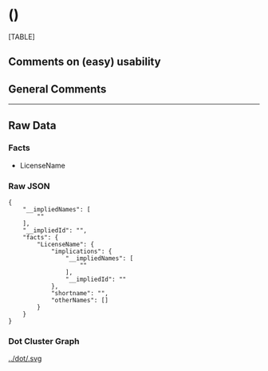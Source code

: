  ()
==

[TABLE]

Comments on (easy) usability
----------------------------

General Comments
----------------

------------------------------------------------------------------------

Raw Data
--------

### Facts

-   LicenseName

### Raw JSON

    {
        "__impliedNames": [
            ""
        ],
        "__impliedId": "",
        "facts": {
            "LicenseName": {
                "implications": {
                    "__impliedNames": [
                        ""
                    ],
                    "__impliedId": ""
                },
                "shortname": "",
                "otherNames": []
            }
        }
    }

### Dot Cluster Graph

[../dot/.svg](../dot/.svg "../dot/.svg")
